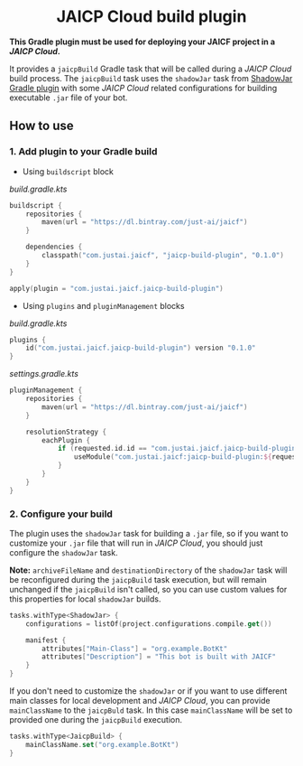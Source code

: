 <h1 align="center">JAICP Cloud build plugin</h1>

**This Gradle plugin must be used for deploying your JAICF project in a _JAICP Cloud_.**

It provides a `jaicpBuild` Gradle task that will be called during a _JAICP Cloud_ build process.
The `jaicpBuild` task uses the `shadowJar` task from [ShadowJar Gradle plugin](https://github.com/johnrengelman/shadow) 
with some _JAICP Cloud_ related configurations for building executable `.jar` file of your bot.

## How to use

### 1. Add plugin to your Gradle build

- Using `buildscript` block

_build.gradle.kts_
```kotlin
buildscript {
    repositories {
        maven(url = "https://dl.bintray.com/just-ai/jaicf")
    }

    dependencies {
        classpath("com.justai.jaicf", "jaicp-build-plugin", "0.1.0")
    }
}

apply(plugin = "com.justai.jaicf.jaicp-build-plugin")
```

- Using `plugins` and `pluginManagement` blocks

_build.gradle.kts_
```kotlin
plugins {
    id("com.justai.jaicf.jaicp-build-plugin") version "0.1.0"
}
```

_settings.gradle.kts_
```kotlin
pluginManagement {
    repositories {
        maven(url = "https://dl.bintray.com/just-ai/jaicf")
    }

    resolutionStrategy {
        eachPlugin {
            if (requested.id.id == "com.justai.jaicf.jaicp-build-plugin") {
                useModule("com.justai.jaicf:jaicp-build-plugin:${requested.version}")
            }
        }
    }
}
```

### 2. Configure your build

The plugin uses the `shadowJar` task for building a `.jar` file, so if you want to customize your `.jar` file
that will run in _JAICP Cloud_, you should just configure the `shadowJar` task.

**Note:** `archiveFileName` and `destinationDirectory` of the `shadowJar` task will be reconfigured 
during the `jaicpBuild` task execution, but will remain unchanged if the `jaicpBuild` isn't called, so 
you can use custom values for this properties for local `shadowJar` builds.

```kotlin
tasks.withType<ShadowJar> {
    configurations = listOf(project.configurations.compile.get())

    manifest {
        attributes["Main-Class"] = "org.example.BotKt"
        attributes["Description"] = "This bot is built with JAICF"
    }
}
```

If you don't need to customize the `shadowJar` or if you want to use different main classes for local development 
and _JAICP Cloud_, you can provide `mainClassName` to the `jaicpBuld` task. In this case `mainClassName` will be 
set to provided one during the `jaicpBuild` execution.

```kotlin
tasks.withType<JaicpBuild> {
    mainClassName.set("org.example.BotKt")
}
```